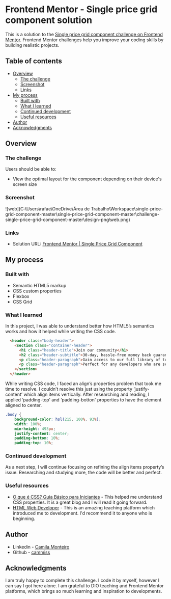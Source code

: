 

# ​Frontend Mentor - Single price grid component solution

This is a solution to the [Single price grid component challenge on Frontend Mentor](https://www.frontendmentor.io/challenges/single-price-grid-component-5ce41129d0ff452fec5abbbc). Frontend Mentor challenges help you improve your coding skills by building realistic projects. 

## Table of contents

- [Overview](#overview)
  - [The challenge](#the-challenge)
  - [Screenshot](#screenshot)
  - [Links](#links)
- [My process](#my-process)
  - [Built with](#built-with)
  - [What I learned](#what-i-learned)
  - [Continued development](#continued-development)
  - [Useful resources](#useful-resources)
- [Author](#author)
- [Acknowledgments](#acknowledgments)

## Overview

### The challenge

Users should be able to:

- View the optimal layout for the component depending on their device's screen size

### Screenshot

![web](C:\Users\rafae\OneDrive\Área de Trabalho\Workspace\single-price-grid-component-master\single-price-grid-component-master\challenge-single-price-grid-component-master\design-png\web.png)

### Links

- Solution URL: [Frontend Mentor | Single Price Grid Component](file:///C:/Users/rafae/OneDrive/%C3%81rea%20de%20Trabalho/Workspace/single-price-grid-component-master/single-price-grid-component-master/Nova%20pasta/index.html)

## My process

### Built with

- Semantic HTML5 markup
- CSS custom properties
- Flexbox
- CSS Grid

### What I learned

In this project, I was able to understand better how HTML5’s semantics works and how it helped while writing the CSS code. 

```html
  <header class="body-header">
    <section class="container-header">
      <h1 class="header-title">Join our community</h1>
      <h2 class="header-subtitle">30-day, hassle-free money back guarantee</h2>
      <p class="header-paragraph">Gain access to our full library of tutorials along with expert code reviews.</p>
      <p class="header-paragraph">Perfect for any developers who are serious about honing their skills.</p>
    </section>
  </header>
```
While writing CSS code, I faced an align’s properties problem that took me time to resolve. I couldn’t resolve this just using the property ‘justify-content’ which align items vertically. After researching and reading, I applied ‘padding-top’ and ‘padding-botton' properties to have the element aligned to center.

```css
.body {
    background-color: hsl(215, 100%, 93%);
    width: 100%;
    min-height: 493px;
    justify-content: center;
    padding-bottom: 10%;
    padding-top: 10%;
```
### Continued development

As a next step, I will continue focusing on refining the align items property’s issue. Researching and studying more, the code will be better and perfect.

### Useful resources

- [O que é CSS? Guia Básico para Iniciantes](https://www.hostinger.com.br/tutoriais/o-que-e-css-guia-basico-de-css) - This helped me understand CSS properties. It is a great blog and I will read it going forward.
- [HTML Web Developer](https://web.digitalinnovation.one/track/html-web-developer) - This is an amazing teaching platform which introduced me to development. I'd recommend it to anyone who is beginning.

## Author

- Linkedin - [Camila Monteiro](https://www.linkedin.com/in/camila-monteiro-36ba9b93/)
- Github - [cammiss](https://github.com/cammiss)

## Acknowledgments

I am truly happy to complete this challenge. I code it by myself, however I can say I got here alone. I am grateful to DIO teaching and Frontend Mentor platforms, which brings so much learning and inspiration to developments.